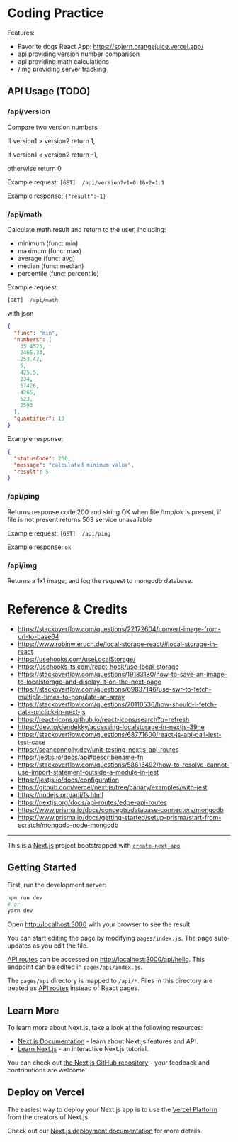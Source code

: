 # Coding Practice

Features:

- Favorite dogs React App: https://sojern.orangejuice.vercel.app/
- api providing version number comparison
- api providing math calculations
- /img providing server tracking

## API Usage (TODO)

### /api/version

Compare two version numbers

If version1 > version2 return 1,

If version1 < version2 return -1,

otherwise return 0

Example request: `[GET]  /api/version?v1=0.1&v2=1.1`

Example response: `{"result":-1}`

### /api/math

Calculate math result and return to the user, including:

- minimum (func: min)
- maximum (func: max)
- average (func: avg)
- median (func: median)
- percentile (func: percentile)

Example request:

``[GET]  /api/math``

with json

```json
{
  "func": "min",
  "numbers": [
    35.4525,
    2465.34,
    253.42,
    5,
    425.5,
    234,
    57426,
    4265,
    523,
    2593
  ],
  "quantifier": 10
}
```

Example response:

```json
{
  "statusCode": 200,
  "message": "calculated minimum value",
  "result": 5
}
```

### /api/ping

Returns response code 200 and string OK when file /tmp/ok is present, if file is not present returns 503 service
unavailable

Example request: `[GET]  /api/ping`

Example response: `ok`

### /api/img

Returns a 1x1 image, and log the request to mongodb database.

# Reference & Credits

- https://stackoverflow.com/questions/22172604/convert-image-from-url-to-base64
- https://www.robinwieruch.de/local-storage-react/#local-storage-in-react
- https://usehooks.com/useLocalStorage/
- https://usehooks-ts.com/react-hook/use-local-storage
- https://stackoverflow.com/questions/19183180/how-to-save-an-image-to-localstorage-and-display-it-on-the-next-page
- https://stackoverflow.com/questions/69837146/use-swr-to-fetch-multiple-times-to-populate-an-array
- https://stackoverflow.com/questions/70110536/how-should-i-fetch-data-onclick-in-next-js
- https://react-icons.github.io/react-icons/search?q=refresh
- https://dev.to/dendekky/accessing-localstorage-in-nextjs-39he
- https://stackoverflow.com/questions/68771600/react-js-api-call-jest-test-case
- https://seanconnolly.dev/unit-testing-nextjs-api-routes
- https://jestjs.io/docs/api#describename-fn
- https://stackoverflow.com/questions/58613492/how-to-resolve-cannot-use-import-statement-outside-a-module-in-jest
- https://jestjs.io/docs/configuration
- https://github.com/vercel/next.js/tree/canary/examples/with-jest
- https://nodejs.org/api/fs.html
- https://nextjs.org/docs/api-routes/edge-api-routes
- https://www.prisma.io/docs/concepts/database-connectors/mongodb
- https://www.prisma.io/docs/getting-started/setup-prisma/start-from-scratch/mongodb-node-mongodb

---

This is a [Next.js](https://nextjs.org/) project bootstrapped
with [`create-next-app`](https://github.com/vercel/next.js/tree/canary/packages/create-next-app).

## Getting Started

First, run the development server:

```bash
npm run dev
# or
yarn dev
```

Open [http://localhost:3000](http://localhost:3000) with your browser to see the result.

You can start editing the page by modifying `pages/index.js`. The page auto-updates as you edit the file.

[API routes](https://nextjs.org/docs/api-routes/introduction) can be accessed
on [http://localhost:3000/api/hello](http://localhost:3000/api/hello). This endpoint can be edited
in `pages/api/index.js`.

The `pages/api` directory is mapped to `/api/*`. Files in this directory are treated
as [API routes](https://nextjs.org/docs/api-routes/introduction) instead of React pages.

## Learn More

To learn more about Next.js, take a look at the following resources:

- [Next.js Documentation](https://nextjs.org/docs) - learn about Next.js features and API.
- [Learn Next.js](https://nextjs.org/learn) - an interactive Next.js tutorial.

You can check out [the Next.js GitHub repository](https://github.com/vercel/next.js/) - your feedback and contributions
are welcome!

## Deploy on Vercel

The easiest way to deploy your Next.js app is to use
the [Vercel Platform](https://vercel.com/new?utm_medium=default-template&filter=next.js&utm_source=create-next-app&utm_campaign=create-next-app-readme)
from the creators of Next.js.

Check out our [Next.js deployment documentation](https://nextjs.org/docs/deployment) for more details.
